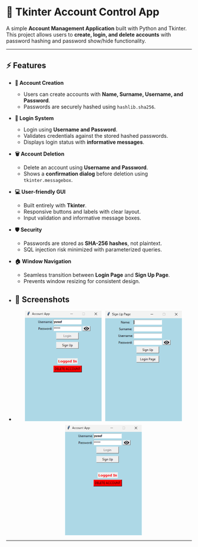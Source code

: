 # 📝 Tkinter Account Control App

A simple **Account Management Application** built with Python and Tkinter.  
This project allows users to **create, login, and delete accounts** with password hashing and password show/hide functionality.

---

## ⚡ Features

- **🔐 Account Creation**
  - Users can create accounts with **Name, Surname, Username, and Password**.
  - Passwords are securely hashed using `hashlib.sha256`.

- **🔑 Login System**
  - Login using **Username and Password**.
  - Validates credentials against the stored hashed passwords.
  - Displays login status with **informative messages**.

- **🗑 Account Deletion**
  - Delete an account using **Username and Password**.
  - Shows a **confirmation dialog** before deletion using `tkinter.messagebox`.

- **💻 User-friendly GUI**
  - Built entirely with **Tkinter**.
  - Responsive buttons and labels with clear layout.
  - Input validation and informative message boxes.

- **🛡 Security**
  - Passwords are stored as **SHA-256 hashes**, not plaintext.
  - SQL injection risk minimized with parameterized queries.

- **🏠 Window Navigation**
  - Seamless transition between **Login Page** and **Sign Up Page**.
  - Prevents window resizing for consistent design.
- ## 📸 Screenshots
- <div style="display: flex; gap: 10px; flex-wrap: wrap; justify-content: center;">
  <img src="https://github.com/yusuf-tufan/AccountSQLite/blob/master/screenshots/loginresult.png?raw=true" alt="Login Page"  weight=500 height=300 border-radius: 5px;">
  <img src="https://github.com/yusuf-tufan/AccountSQLite/blob/master/screenshots/signuppage.png?raw=true" alt="Sign Up Page"  weight=500 height=300 border-radius: 5px;">
  <img alt="loginresult.png" src="https://github.com/yusuf-tufan/AccountSQLite/blob/master/screenshots/loginresult.png?raw=true" data-hpc="true" weight=500 height=300 class="Box-sc-g0xbh4-0 fzFXnm">
  </div>
---



